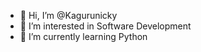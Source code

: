 - 👋 Hi, I’m @Kagurunicky
- 👀 I’m interested in Software Development
- 🌱 I’m currently learning Python 


<!---
Kagurunicky/Kagurunicky is a ✨ special ✨ repository because its `README.md` (this file) appears on your GitHub profile.
You can click the Preview link to take a look at your changes.
--->
